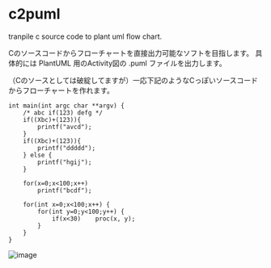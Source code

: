 # c2puml
tranpile c source code to plant uml flow chart.

Cのソースコードからフローチャートを直接出力可能なソフトを目指します。
具体的には PlantUML 用のActivity図の .puml ファイルを出力します。

（Cのソースとしては破綻してますが）一応下記のようなCっぽいソースコードからフローチャートを作れます。

```
int main(int argc char **argv) {
	/* abc if(123) defg */
	if((Xbc)+(123)){
		printf("avcd");
	}
	if((Xbc)+(123)){
		printf("ddddd");
	} else {
		printf("hgij");
	}

	for(x=0;x<100;x++)
		printf("bcdf");

	for(int x=0;x<100;x++) {
		for(int y=0;y<100;y++) {
			if(x<30)	proc(x, y);
		}
	}
}
```

![image](https://user-images.githubusercontent.com/2684586/129483571-11e08ac7-0855-44d0-ae05-a618329e55be.png)

